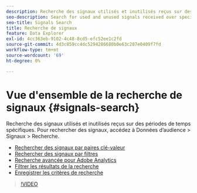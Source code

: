 ```yaml
---
description: Recherche des signaux utilisés et inutilisés reçus sur des périodes de temps spécifiques. Pour rechercher des signaux, accédez à Données d’audience > Signaux > Recherche.
seo-description: Search for used and unused signals received over specific periods of time. To search for signals, go to Audience Data > Signals > Search.
seo-title: Signals Search
title: Recherche de signaux
feature: Data Explorer
exl-id: 4cc363eb-9102-4c48-8cd5-efc52ee1c2fd
source-git-commit: 4d3c859cc4dc5294286680b0e63c287e0409f7fd
workflow-type: tm+mt
source-wordcount: '69'
ht-degree: 0%

---
```


# Vue d&#39;ensemble de la recherche de signaux {#signals-search}

Recherche des signaux utilisés et inutilisés reçus sur des périodes de temps spécifiques. Pour rechercher des signaux, accédez à Données d’audience > Signaux > Recherche.

* [Rechercher des signaux par paires clé-valeur](/help/using/features/data-explorer/data-explorer-signals-search/data-explorer-search-pairs.md)
* [Rechercher des signaux par filtres](/help/using/features/data-explorer/data-explorer-signals-search/data-explorer-search-filters.md)
* [Recherche avancée pour Adobe Analytics](/help/using/features/data-explorer/data-explorer-signals-search/data-explorer-search-analytics.md)
* [Filtrer les résultats de la recherche](/help/using/features/data-explorer/data-explorer-signals-search/data-explorer-filter-results.md)
* [Enregistrer les critères de recherche](/help/using/features/data-explorer/data-explorer-signals-search/data-explorer-save-search.md)

>[!VIDEO](https://video.tv.adobe.com/v/25148/)
